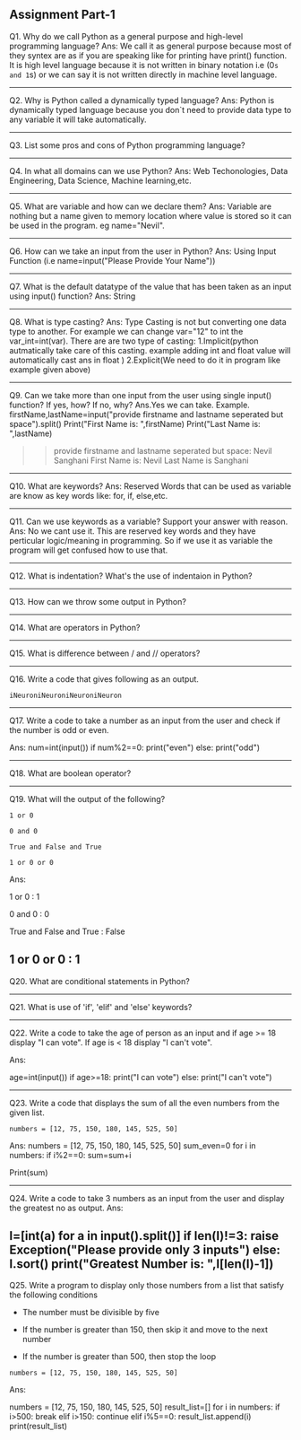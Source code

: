 ## Assignment Part-1
Q1. Why do we call Python as a general purpose and high-level programming language?
Ans: We call it as general purpose because most of they syntex are as if you are speaking like for printing have print() function. It is high level language because it is not written in binary notation i.e (0`s and 1`s) or we can say it is not written directly in machine level language.

------------------------------------------------------------------------------------------------------------------------------------------------------------------

Q2. Why is Python called a dynamically typed language?
Ans: Python is dynamically typed language because you don`t need to provide data type to any variable it will take automatically.

------------------------------------------------------------------------------------------------------------------------------------------------------------------

Q3. List some pros and cons of Python programming language?

------------------------------------------------------------------------------------------------------------------------------------------------------------------

Q4. In what all domains can we use Python?
Ans: Web Techonologies, Data Engineering, Data Science, Machine learning,etc.

------------------------------------------------------------------------------------------------------------------------------------------------------------------

Q5. What are variable and how can we declare them?
Ans: Variable are nothing but a name given to memory location where value is stored so it can be used in the program. eg name="Nevil".

------------------------------------------------------------------------------------------------------------------------------------------------------------------

Q6. How can we take an input from the user in Python?
Ans: Using Input Function (i.e name=input("Please Provide Your Name"))

------------------------------------------------------------------------------------------------------------------------------------------------------------------

Q7. What is the default datatype of the value that has been taken as an input using input() function?
Ans: String

------------------------------------------------------------------------------------------------------------------------------------------------------------------

Q8. What is type casting?
Ans: Type  Casting is not but converting one data type to another. For example we can change var="12" to int the var_int=int(var). 
There are are two type of casting:
1.Implicit(python autmatically take care of this casting. example adding int and float value will automatically cast ans in float ) 
2.Explicit(We need to do it in program like example given above)

------------------------------------------------------------------------------------------------------------------------------------------------------------------

Q9. Can we take more than one input from the user using single input() function? If yes, how? If no, why?
Ans.Yes we can take. 
Example. 
firstName,lastName=input("provide firstname and lastname seperated but space").split()
Print("First Name is: ",firstName)
Print("Last Name is: ",lastName)

>>provide firstname and lastname seperated but space: Nevil Sanghani
>>First Name is: Nevil
  Last Name is Sanghani

------------------------------------------------------------------------------------------------------------------------------------------------------------------

Q10. What are keywords?
Ans: Reserved Words that can be used as variable are know as key words like: for, if, else,etc.

------------------------------------------------------------------------------------------------------------------------------------------------------------------

Q11. Can we use keywords as a variable? Support your answer with reason.
Ans: No we cant use it. This are reserved key words and they have perticular logic/meaning in programming. So if we use it as variable the program will get confused how to use that.

------------------------------------------------------------------------------------------------------------------------------------------------------------------

Q12. What is indentation? What's the use of indentaion in Python?

------------------------------------------------------------------------------------------------------------------------------------------------------------------

Q13. How can we throw some output in Python?

------------------------------------------------------------------------------------------------------------------------------------------------------------------

Q14. What are operators in Python?

------------------------------------------------------------------------------------------------------------------------------------------------------------------

Q15. What is difference between / and // operators?

------------------------------------------------------------------------------------------------------------------------------------------------------------------

Q16. Write a code that gives following as an output.
```
iNeuroniNeuroniNeuroniNeuron
```

------------------------------------------------------------------------------------------------------------------------------------------------------------------
Q17. Write a code to take a number as an input from the user and check if the number is odd or even.

Ans:
num=int(input())
if num%2==0:
    print("even")
else:
    print("odd")

------------------------------------------------------------------------------------------------------------------------------------------------------------------

Q18. What are boolean operator?

------------------------------------------------------------------------------------------------------------------------------------------------------------------

Q19. What will the output of the following?
```
1 or 0

0 and 0

True and False and True

1 or 0 or 0
```

Ans:

1 or 0 : 1

0 and 0 : 0

True and False and True : False

1 or 0 or 0 : 1
------------------------------------------------------------------------------------------------------------------------------------------------------------------
Q20. What are conditional statements in Python?

------------------------------------------------------------------------------------------------------------------------------------------------------------------

Q21. What is use of 'if', 'elif' and 'else' keywords?

------------------------------------------------------------------------------------------------------------------------------------------------------------------

Q22. Write a code to take the age of person as an input and if age >= 18 display "I can vote". If age is < 18 display "I can't vote".

Ans:

age=int(input())
if age>=18:
    print("I can vote")
else:
    print("I can't vote")
	

------------------------------------------------------------------------------------------------------------------------------------------------------------------

Q23. Write a code that displays the sum of all the even numbers from the given list.
```
numbers = [12, 75, 150, 180, 145, 525, 50]
```
Ans:
numbers = [12, 75, 150, 180, 145, 525, 50]
sum_even=0
for i in numbers:
	if i%2==0:
		sum=sum+i

Print(sum)

------------------------------------------------------------------------------------------------------------------------------------------------------------------

Q24. Write a code to take 3 numbers as an input from the user and display the greatest no as output.
Ans:

l=[int(a) for a in input().split()]
if len(l)!=3:
    raise Exception("Please provide only 3 inputs")
else:
    l.sort()
    print("Greatest Number is: ",l[len(l)-1])
------------------------------------------------------------------------------------------------------------------------------------------------------------------
Q25. Write a program to display only those numbers from a list that satisfy the following conditions

- The number must be divisible by five

- If the number is greater than 150, then skip it and move to the next number

- If the number is greater than 500, then stop the loop
```
numbers = [12, 75, 150, 180, 145, 525, 50]
```

Ans:

numbers = [12, 75, 150, 180, 145, 525, 50]
result_list=[]
for i in numbers:
    if i>500:
        break
    elif i>150:
        continue
    elif i%5==0:
        result_list.append(i)
print(result_list)   

